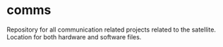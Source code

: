 # comms
Repository for all communication related projects related to the satellite. Location for both hardware and software files.
